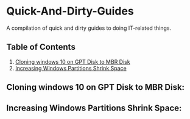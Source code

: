 # Quick-And-Dirty-Guides
A compilation of quick and dirty guides to doing IT-related things.



## Table of Contents  
1. [Cloning windows 10 on GPT Disk to MBR Disk](#cloning-windows-10-on-gpt-disk-to-mbr-disk)
2. [Increasing Windows Partitions Shrink Space](#increasing-windows-partitions-shrink-space)


<a name="headers"/>


## Cloning windows 10 on GPT Disk to MBR Disk:

## Increasing Windows Partitions Shrink Space:
